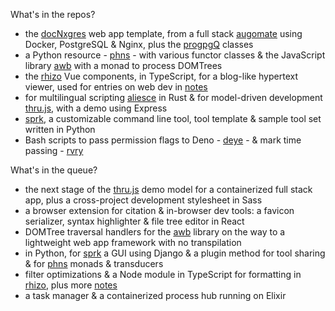 What's in the repos?

- the [docNxgres](https://github.com/barcek/docNxgres) web app template, from a full stack [augomate](https://barcek.github.io/augomate) using Docker, PostgreSQL & Nginx, plus the [progpgQ](https://github.com/barcek/progpgQ) classes
- a Python resource - [phns](https://github.com/barcek/phns) - with various functor classes & the JavaScript library [awb](https://github.com/barcek/awb) with a monad to process DOMTrees
- the [rhizo](https://github.com/barcek/rhizo) Vue components, in TypeScript, for a blog-like hypertext viewer, used for entries on web dev in [notes](https://barcek.github.io/notes)
- for multilingual scripting [aliesce](https://github.com/barcek/aliesce) in Rust & for model-driven development [thru.js](https://github.com/barcek/thru.js), with a demo using Express
- [sprk](https://github.com/barcek/sprk), a customizable command line tool, tool template & sample tool set written in Python
- Bash scripts to pass permission flags to Deno - [deye](https://github.com/barcek/deye) - & mark time passing - [rvry](https://github.com/barcek/rvry)

What's in the queue?

- the next stage of the [thru.js](https://github.com/barcek/thru.js) demo model for a containerized full stack app, plus a cross-project development stylesheet in Sass
- a browser extension for citation & in-browser dev tools: a favicon serializer, syntax highlighter & file tree editor in React
- DOMTree traversal handlers for the [awb](https://github.com/barcek/awb) library on the way to a lightweight web app framework with no transpilation
- in Python, for [sprk](https://github.com/barcek/sprk) a GUI using Django & a plugin method for tool sharing & for [phns](https://github.com/barcek/phns) monads & transducers
- filter optimizations & a Node module in TypeScript for formatting in [rhizo](https://github.com/barcek/rhizo), plus more [notes](https://barcek.github.io/notes)
- a task manager & a containerized process hub running on Elixir
